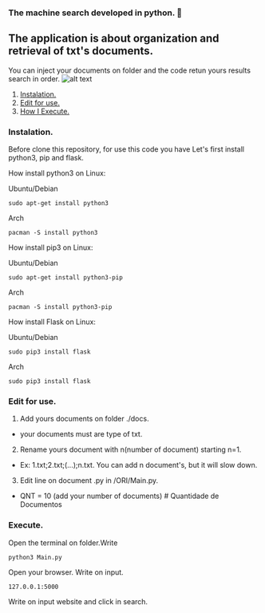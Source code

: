 ### The machine search developed in python.  :snake:

## The application is about organization and retrieval of txt's documents. 
You can inject your documents on folder and the code retun yours results search in order.
![alt text](https://github.com/Phelipesilva/ORI/tree/image-rename/img1.png)

1. [Instalation.](#Instalation)
2. [Edit for use.](#editforuse)
3. [How I Execute.](#execute)



### Instalation.

Before clone this repository, for use this code you have Let's first install python3, pip and flask.

How install python3 on Linux:

Ubuntu/Debian
```
sudo apt-get install python3
```

Arch
```
pacman -S install python3
```


How install pip3 on Linux:

Ubuntu/Debian
```
sudo apt-get install python3-pip
```

Arch
```
pacman -S install python3-pip
```

How install Flask on Linux:

Ubuntu/Debian
```
sudo pip3 install flask
```

Arch
```
sudo pip3 install flask
```


### Edit for use.

1. Add yours documents on folder ./docs.
  - your documents must are type of txt.

2. Rename yours document with n(number of document) starting n=1.
  - Ex: 1.txt;2.txt;(...);n.txt.
You can add n document's, but it will slow down.

3. Edit line on document .py in /ORI/Main.py.
  - QNT     = 10 (add your number of documents)   # Quantidade de Documentos

### Execute.

Open the terminal on folder.Write

```
python3 Main.py
```

Open your browser. Write on input.

```
127.0.0.1:5000
```

Write on input website and click in search.